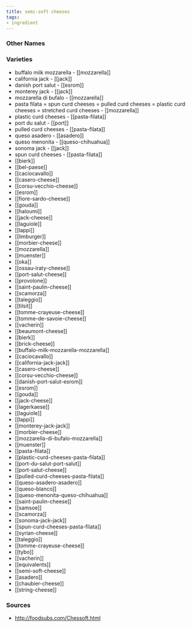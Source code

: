 ```yaml
---
title: semi-soft cheeses
tags:
- ingredient
---
```



### Other Names


### Varieties

* buffalo milk mozzarella - [[mozzarella]]
* california jack - [[jack]]
* danish port salut - [[esrom]]
* monterey jack - [[jack]]
* mozzarella di bufalo - [[mozzarella]]
* pasta filata = spun curd cheeses = pulled curd cheeses = plastic curd cheeses = stretched curd cheeses - [[mozzarella]]
* plastic curd cheeses - [[pasta-filata]]
* port du salut - [[port]]
* pulled curd cheeses - [[pasta-filata]]
* queso asadero - [[asadero]]
* queso menonita - [[queso-chihuahua]]
* sonoma jack - [[jack]]
* spun curd cheeses - [[pasta-filata]]
* [[bierk]]
* [[bel-paese]]
* [[caciocavallo]]
* [[casero-cheese]]
* [[corsu-vecchio-cheese]]
* [[esrom]]
* [[fiore-sardo-cheese]]
* [[gouda]]
* [[haloumi]]
* [[jack-cheese]]
* [[laguiole]]
* [[lappi]]
* [[limburger]]
* [[morbier-cheese]]
* [[mozzarella]]
* [[muenster]]
* [[oka]]
* [[ossau-iraty-cheese]]
* [[port-salut-cheese]]
* [[provolone]]
* [[saint-paulin-cheese]]
* [[scamorza]]
* [[taleggio]]
* [[tilsit]]
* [[tomme-crayeuse-cheese]]
* [[tomme-de-savoie-cheese]]
* [[vacherin]]
* [[beaumont-cheese]]
* [[bierk]]
* [[brick-cheese]]
* [[buffalo-milk-mozzarella-mozzarella]]
* [[caciocavallo]]
* [[california-jack-jack]]
* [[casero-cheese]]
* [[corsu-vecchio-cheese]]
* [[danish-port-salut-esrom]]
* [[esrom]]
* [[gouda]]
* [[jack-cheese]]
* [[lagerkaese]]
* [[laguiole]]
* [[lappi]]
* [[monterey-jack-jack]]
* [[morbier-cheese]]
* [[mozzarella-di-bufalo-mozzarella]]
* [[muenster]]
* [[pasta-filata]]
* [[plastic-curd-cheeses-pasta-filata]]
* [[port-du-salut-port-salut]]
* [[port-salut-cheese]]
* [[pulled-curd-cheeses-pasta-filata]]
* [[queso-asadero-asadero]]
* [[queso-blanco]]
* [[queso-menonita-queso-chihuahua]]
* [[saint-paulin-cheese]]
* [[samsoe]]
* [[scamorza]]
* [[sonoma-jack-jack]]
* [[spun-curd-cheeses-pasta-filata]]
* [[syrian-cheese]]
* [[taleggio]]
* [[tomme-crayeuse-cheese]]
* [[tybo]]
* [[vacherin]]
* [[equivalents]]
* [[semi-soft-cheese]]
* [[asadero]]
* [[chaubier-cheese]]
* [[string-cheese]]

### Sources
* http://foodsubs.com/Chessoft.html
